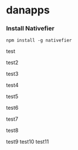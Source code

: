 # danapps

### Install Nativefier

`npm install -g nativefier`

test

test2

test3

test4

test5

test6

test7

test8

test9
test10
test11
